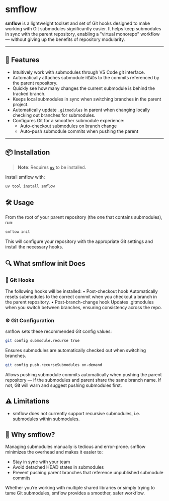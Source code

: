 # smflow

**smflow** is a lightweight toolset and set of Git hooks designed to make working with Git submodules significantly easier. It helps keep submodules in sync with the parent repository, enabling a "virtual monorepo" workflow — without giving up the benefits of repository modularity.

---

## 🚀 Features

- Intuitively work with submodules through VS Code git interface.
- Automatically attaches submodule `HEAD`s to the commits referenced by the parent repository.
- Quickly see how many changes the current submodule is behind the tracked branch.
- Keeps local submodules in sync when switching branches in the parent project.
- Automatically update `.gitmodules` in parent when changing locally checking out branches for submodules.
- Configures Git for a smoother submodule experience:
  - Auto-checkout submodules on branch change
  - Auto-push submodule commits when pushing the parent

---

## 📦 Installation

> **Note**: Requires [`uv`](https://github.com/astral-sh/uv) to be installed.

Install smflow with:

```bash
uv tool install smflow
```

## 🛠️ Usage

From the root of your parent repository (the one that contains submodules), run:

```bash
smflow init
```

This will configure your repository with the appropriate Git settings and install the necessary hooks.

<!-- [[[cog
    import subprocess as sp
    sp.check_output(
            ["smflow", "--help"],
            stderr=sp.DEVNULL,
        )
        .decode()
    
]]] -->

## 🔍 What smflow init Does

### 🔗 Git Hooks

The following hooks will be installed:
 • Post-checkout hook
Automatically resets submodules to the correct commit when you checkout a branch in the parent repository.
 • Post-branch-change hook
Updates .gitmodules when you switch between branches, ensuring consistency across the repo.

### ⚙️ Git Configuration

smflow sets these recommended Git config values:

```bash
git config submodule.recurse true
```

Ensures submodules are automatically checked out when switching branches.

```bash
git config push.recurseSubmodules on-demand
```

Allows pushing submodule commits automatically when pushing the parent repository — if the submodules and parent share the same branch name. If not, Git will warn and suggest pushing submodules first.

## ⚠️ Limitations

- smflow does not currently support recursive submodules, i.e. submodules within submodules.

## 🧩 Why smflow?

Managing submodules manually is tedious and error-prone. smflow minimizes the overhead and makes it easier to:

- Stay in sync with your team
- Avoid detached HEAD states in submodules
- Prevent pushing parent branches that reference unpublished submodule commits

Whether you’re working with multiple shared libraries or simply trying to tame Git submodules, smflow provides a smoother, safer workflow.

<!-- [[[end]]] -->